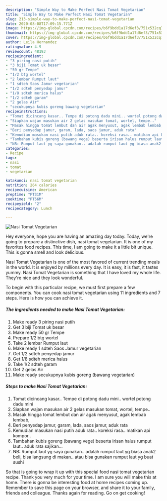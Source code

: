 ```yaml
---
description: "Simple Way to Make Perfect Nasi Tomat Vegetarian"
title: "Simple Way to Make Perfect Nasi Tomat Vegetarian"
slug: 213-simple-way-to-make-perfect-nasi-tomat-vegetarian
date: 2020-08-08T17:09:15.771Z
image: https://img-global.cpcdn.com/recipes/b6f9bdd1a17d6ef3/751x532cq70/nasi-tomat-vegetarian-foto-resep-utama.jpg
thumbnail: https://img-global.cpcdn.com/recipes/b6f9bdd1a17d6ef3/751x532cq70/nasi-tomat-vegetarian-foto-resep-utama.jpg
cover: https://img-global.cpcdn.com/recipes/b6f9bdd1a17d6ef3/751x532cq70/nasi-tomat-vegetarian-foto-resep-utama.jpg
author: Leila Hernandez
ratingvalue: 4.9
reviewcount: 48193
recipeingredient:
- "3 piring nasi putih"
- "3 biji Tomat uk besar"
- "50 gr Tempe"
- "1/2 btg wortel"
- "2 lembar Rumput laut"
- "1 sdteh Saos Jamur vegetarian"
- "1/2 sdteh penyedap jamur"
- "1/8 sdteh merica halus"
- "1/2 sdteh garam"
- "2 gelas Air"
- "secukupnya kubis goreng bawang vegetarian"
recipeinstructions:
- "Tomat dicincang kasar.. Tempe di potong dadu mini.. wortel potong dadu mini"
- "Siapkan wajan masukan air 2 gelas masukan tomat, wortel, tempe.."
- "Masak hingga tomat lembut dan air agak menyusut, agak lembab lembab,"
- "Beri penyedap jamur, garam, lada, saos jamur, aduk rata"
- "Kemudian masukan nasi putih aduk rata.. koreksi rasa.. matikan api kompor.."
- "Tambahan kubis goreng (bawang vege) beserta irisan halus rumput laut.. aduk rata sajikan..."
- "NB: Rumput laut yg saya gunakan.. adalah rumput laut yg biasa anak2 beli, bisa langsung di makan.. atau bisa gunakan rumput laut yg buat sushi"
categories:
- Recipe
tags:
- nasi
- tomat
- vegetarian

katakunci: nasi tomat vegetarian 
nutrition: 264 calories
recipecuisine: American
preptime: "PT31M"
cooktime: "PT56M"
recipeyield: "2"
recipecategory: Lunch

---
```



![Nasi Tomat Vegetarian](https://img-global.cpcdn.com/recipes/b6f9bdd1a17d6ef3/751x532cq70/nasi-tomat-vegetarian-foto-resep-utama.jpg)

Hey everyone, hope you are having an amazing day today. Today, we're going to prepare a distinctive dish, nasi tomat vegetarian. It is one of my favorites food recipes. This time, I am going to make it a little bit unique. This is gonna smell and look delicious.

Nasi Tomat Vegetarian is one of the most favored of current trending meals in the world. It is enjoyed by millions every day. It is easy, it is fast, it tastes yummy. Nasi Tomat Vegetarian is something that I have loved my whole life. They're nice and they look wonderful.




To begin with this particular recipe, we must first prepare a few components. You can cook nasi tomat vegetarian using 11 ingredients and 7 steps. Here is how you can achieve it.

<!--inarticleads1-->

##### The ingredients needed to make Nasi Tomat Vegetarian:

1. Make ready 3 piring nasi putih
1. Get 3 biji Tomat uk besar
1. Make ready 50 gr Tempe
1. Prepare 1/2 btg wortel
1. Take 2 lembar Rumput laut
1. Make ready 1 sdteh Saos Jamur vegetarian
1. Get 1/2 sdteh penyedap jamur
1. Get 1/8 sdteh merica halus
1. Take 1/2 sdteh garam
1. Get 2 gelas Air
1. Make ready secukupnya kubis goreng (bawang vegetarian)




<!--inarticleads2-->

##### Steps to make Nasi Tomat Vegetarian:

1. Tomat dicincang kasar.. Tempe di potong dadu mini.. wortel potong dadu mini
1. Siapkan wajan masukan air 2 gelas masukan tomat, wortel, tempe..
1. Masak hingga tomat lembut dan air agak menyusut, agak lembab lembab,
1. Beri penyedap jamur, garam, lada, saos jamur, aduk rata
1. Kemudian masukan nasi putih aduk rata.. koreksi rasa.. matikan api kompor..
1. Tambahan kubis goreng (bawang vege) beserta irisan halus rumput laut.. aduk rata sajikan...
1. NB: Rumput laut yg saya gunakan.. adalah rumput laut yg biasa anak2 beli, bisa langsung di makan.. atau bisa gunakan rumput laut yg buat sushi




So that is going to wrap it up with this special food nasi tomat vegetarian recipe. Thank you very much for your time. I am sure you will make this at home. There is gonna be interesting food at home recipes coming up. Remember to save this page on your browser, and share it to your family, friends and colleague. Thanks again for reading. Go on get cooking!
